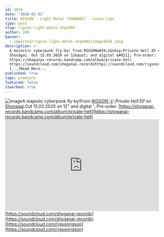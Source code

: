 ```yaml
---
id: 1034
date: '2020-03-02'
title: RIGSON - Light Metal (SHGN002) - Loose Lips
type: post
slug: rigson-light-metal-shgn002
author: 100
banner:
  - imported/rigson-light-metal-shgn002/image1034.jpeg
description: >-
  A majestic cyberpunk fly-by! From RIGSON&#39;s&nbsp;Private Hell EP on
  Shonagai. Out 15.03.2020 on 12&quot; and digital &#8211; Pre-order:
  https://shoganai-records.bandcamp.com/album/private-hell
  https://soundcloud.com/shoganai-recordshttps://soundcloud.com/rigsonrigson
  [...]Read More...
published: true
tags: premiere
featured: false
itworked: true
---
```

![image](../imported/rigson-light-metal-shgn002/image1034.jpeg)A majestic cyberpunk fly-by!From [RIGSON';s](https://soundcloud.com/rigsonrigson)';_Private Hell_ EP on [Shonagai](https://shoganai-records.bandcamp.com/).Out 15.03.2020 on 12" and digital '; Pre-order: [](https://shoganai-records.bandcamp.com/album/private-hell)[https://shoganai-records.bandcamp.com/album/private-hell](https://shoganai-records.bandcamp.com/album/private-hell)<iframe width='100%' height='300' scrolling='no' frameborder='no' allow='autoplay' src='https://w.soundcloud.com/player/?url=https%3A//api.soundcloud.com/tracks/768613891&color=%23ff5500&auto_play=false&hide_related=false&show_comments=true&show_user=true&show_reposts=false&show_teaser=true'></iframe>[https://soundcloud.com/shoganai-records](https://soundcloud.com/shoganai-records)  
[https://soundcloud.com/rigsonrigson](https://soundcloud.com/rigsonrigson)